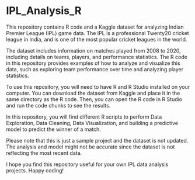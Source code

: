 # IPL_Analysis_R
This repository contains R code and a Kaggle dataset for analyzing Indian Premier League (IPL) game data. The IPL is a professional Twenty20 cricket league in India, and is one of the most popular cricket leagues in the world.

The dataset includes information on matches played from 2008 to 2020, including details on teams, players, and performance statistics. The R code in this repository provides examples of how to analyze and visualize this data, such as exploring team performance over time and analyzing player statistics.

To use this repository, you will need to have R and R Studio installed on your computer. You can download the dataset from Kaggle and place it in the same directory as the R code. Then, you can open the R code in R Studio and run the code chunks to see the results.

In this repository, you will find different R scripts to perform Data Exploration, Data Cleaning, Data Visualization, and building a predictive model to predict the winner of a match.

Please note that this is just a sample project and the dataset is not updated. The analysis and model might not be accurate since the dataset is not reflecting the most recent data.

I hope you find this repository useful for your own IPL data analysis projects. Happy coding!





